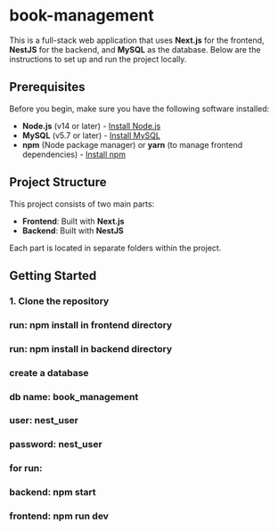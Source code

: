 # book-management
This is a full-stack web application that uses **Next.js** for the frontend, **NestJS** for the backend, and **MySQL** as the database. Below are the instructions to set up and run the project locally.

## Prerequisites

Before you begin, make sure you have the following software installed:

- **Node.js** (v14 or later) - [Install Node.js](https://nodejs.org/)
- **MySQL** (v5.7 or later) - [Install MySQL](https://www.mysql.com/)
- **npm** (Node package manager) or **yarn** (to manage frontend dependencies) - [Install npm](https://www.npmjs.com/)

## Project Structure

This project consists of two main parts:

- **Frontend**: Built with **Next.js**
- **Backend**: Built with **NestJS**

Each part is located in separate folders within the project.

## Getting Started

### 1. Clone the repository
### run: npm install in frontend directory
### run: npm install in backend directory
### create a database
### db name: book_management
### user: nest_user
### password: nest_user

### for run:
### backend: npm start
### frontend: npm run dev

